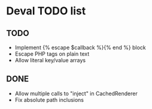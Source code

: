 Deval TODO list
===============

TODO
----

- Implement {% escape $callback %}{% end %} block
- Escape PHP tags on plain text
- Allow literal key/value arrays

DONE
----

- Allow multiple calls to "inject" in CachedRenderer
- Fix absolute path inclusions
